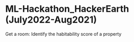 # ML-Hackathon_HackerEarth (July2022-Aug2021)
Get a room: Identify the habitability score of a property
